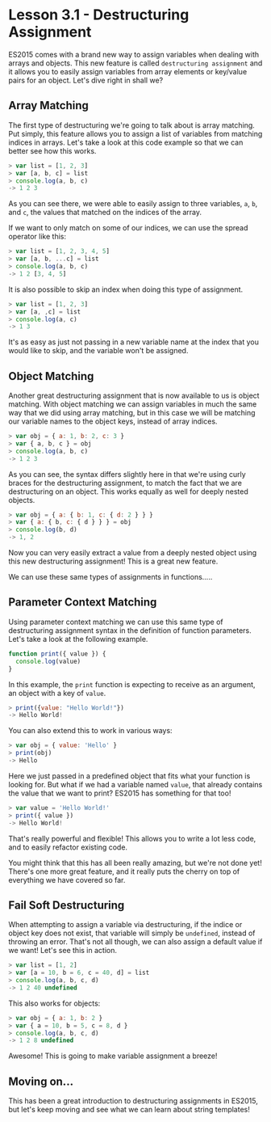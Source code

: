 # Lesson 3.1 - Destructuring Assignment

ES2015 comes with a brand new way to assign variables when dealing with arrays
and objects. This new feature is called `destructuring assignment` and it
allows you to easily assign variables from array elements or key/value pairs
for an object. Let's dive right in shall we?

## Array Matching

The first type of destructuring we're going to talk about is array matching.
Put simply, this feature allows you to assign a list of variables from matching
indices in arrays. Let's take a look at this code example so that we can
better see how this works.

```js
> var list = [1, 2, 3]
> var [a, b, c] = list
> console.log(a, b, c)
-> 1 2 3
```

As you can see there, we were able to easily assign to three variables, `a`, `b`,
and `c`, the values that matched on the indices of the array.

If we want to only match on some of our indices, we can use the spread operator like this:

```js
> var list = [1, 2, 3, 4, 5]
> var [a, b, ...c] = list
> console.log(a, b, c)
-> 1 2 [3, 4, 5]
```

It is also possible to skip an index when doing this type of assignment.

```js
> var list = [1, 2, 3]
> var [a, ,c] = list
> console.log(a, c)
-> 1 3
```

It's as easy as just not passing in a new variable name at the index that you
would like to skip, and the variable won't be assigned.

## Object Matching

Another great destructuring assignment that is now available to us is object
matching. With object matching we can assign variables in much the same way
that we did using array matching, but in this case we will be matching our
variable names to the object keys, instead of array indices.

```js
> var obj = { a: 1, b: 2, c: 3 }
> var { a, b, c } = obj
> console.log(a, b, c)
-> 1 2 3
```

As you can see, the syntax differs slightly here in that we're using curly
braces for the destructuring assignment, to match the fact that we are
destructuring on an object. This works equally as well for deeply nested
objects.

```js
> var obj = { a: { b: 1, c: { d: 2 } } }
> var { a: { b, c: { d } } } = obj
> console.log(b, d)
-> 1, 2
```

Now you can very easily extract a value from a deeply nested object using
this new destructuring assignment! This is a great new feature.

We can use these same types of assignments in functions.....

## Parameter Context Matching

Using parameter context matching we can use this same type of destructuring
assignment syntax in the definition of function parameters. Let's take a look
at the following example.

```js
function print({ value }) {
  console.log(value)
}
```

In this example, the `print` function is expecting to receive as an argument,
an object with a key of `value`.

```js
> print({value: "Hello World!"})
-> Hello World!
```


You can also extend this to work in various ways:

```js
> var obj = { value: 'Hello' }
> print(obj)
-> Hello
```

Here we just passed in a predefined object that fits what your function is
looking for. But what if we had a variable named `value`, that already contains
the value that we want to print? ES2015 has something for that too!

```js
> var value = 'Hello World!'
> print({ value })
-> Hello World!
```

That's really powerful and flexible! This allows you to write a lot less code,
and to easily refactor existing code.

You might think that this has all been really amazing, but we're not done yet!
There's one more great feature, and it really puts the cherry on top of
everything we have covered so far.

## Fail Soft Destructuring

When attempting to assign a variable via destructuring, if the indice or object
key does not exist, that variable will simply be `undefined`, instead of
throwing an error. That's not all though, we can also assign a default
value if we want! Let's see this in action.

```js
> var list = [1, 2]
> var [a = 10, b = 6, c = 40, d] = list
> console.log(a, b, c, d)
-> 1 2 40 undefined
```

This also works for objects:

```js
> var obj = { a: 1, b: 2 }
> var { a = 10, b = 5, c = 8, d }
> console.log(a, b, c, d)
-> 1 2 8 undefined
```

Awesome! This is going to make variable assignment a breeze!

## Moving on...

This has been a great introduction to destructuring assignments in ES2015,
but let's keep moving and see what we can learn about string templates!
